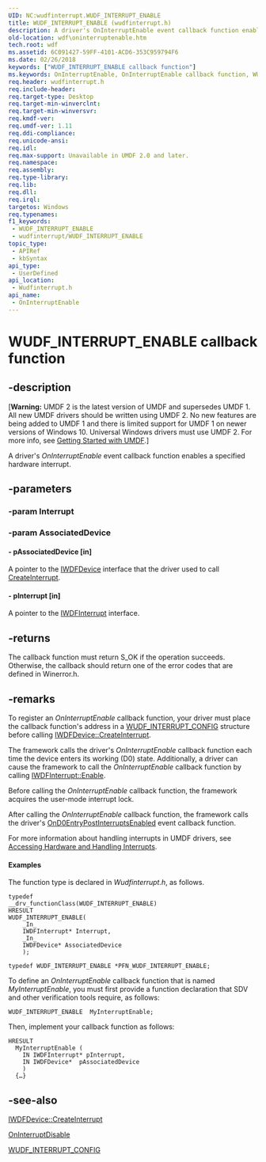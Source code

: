 ```yaml
---
UID: NC:wudfinterrupt.WUDF_INTERRUPT_ENABLE
title: WUDF_INTERRUPT_ENABLE (wudfinterrupt.h)
description: A driver's OnInterruptEnable event callback function enables a specified hardware interrupt.
old-location: wdf\oninterruptenable.htm
tech.root: wdf
ms.assetid: 6C091427-59FF-4101-ACD6-353C959794F6
ms.date: 02/26/2018
keywords: ["WUDF_INTERRUPT_ENABLE callback function"]
ms.keywords: OnInterruptEnable, OnInterruptEnable callback function, WUDF_INTERRUPT_ENABLE, WUDF_INTERRUPT_ENABLE callback, umdf.oninterruptenable, wdf.oninterruptenable, wudfinterrupt/OnInterruptEnable
req.header: wudfinterrupt.h
req.include-header: 
req.target-type: Desktop
req.target-min-winverclnt: 
req.target-min-winversvr: 
req.kmdf-ver: 
req.umdf-ver: 1.11
req.ddi-compliance: 
req.unicode-ansi: 
req.idl: 
req.max-support: Unavailable in UMDF 2.0 and later.
req.namespace: 
req.assembly: 
req.type-library: 
req.lib: 
req.dll: 
req.irql: 
targetos: Windows
req.typenames: 
f1_keywords:
 - WUDF_INTERRUPT_ENABLE
 - wudfinterrupt/WUDF_INTERRUPT_ENABLE
topic_type:
 - APIRef
 - kbSyntax
api_type:
 - UserDefined
api_location:
 - Wudfinterrupt.h
api_name:
 - OnInterruptEnable
---
```


# WUDF_INTERRUPT_ENABLE callback function


## -description

<p class="CCE_Message">[<b>Warning:</b> UMDF 2 is the latest version of UMDF and supersedes UMDF 1.  All new UMDF drivers should be written using UMDF 2.  No new features are being added to UMDF 1 and there is limited support for UMDF 1 on newer versions of Windows 10.  Universal Windows drivers must use UMDF 2.  For more info, see <a href="/windows-hardware/drivers/wdf/getting-started-with-umdf-version-2">Getting Started with UMDF</a>.]

A driver's <i>OnInterruptEnable</i> event callback function enables a specified hardware interrupt.

## -parameters

### -param Interrupt

### -param AssociatedDevice

#### - pAssociatedDevice [in]

A pointer to the <a href="/windows-hardware/drivers/ddi/wudfddi/nn-wudfddi-iwdfdevice">IWDFDevice</a> interface that the driver used to call <a href="/windows-hardware/drivers/ddi/wudfddi/nf-wudfddi-iwdfdevice3-createinterrupt">CreateInterrupt</a>. 


#### - pInterrupt [in]

A pointer to the <a href="/windows-hardware/drivers/ddi/wudfddi/nn-wudfddi-iwdfinterrupt">IWDFInterrupt</a> interface.

## -returns

The callback function must return S_OK if the operation succeeds. Otherwise, the callback should return one of the error codes that are defined in Winerror.h.

## -remarks

To register an <i>OnInterruptEnable</i> callback function, your driver must place the callback function's address in a <a href="/windows-hardware/drivers/ddi/wudfinterrupt/ns-wudfinterrupt-_wudf_interrupt_config">WUDF_INTERRUPT_CONFIG</a> structure before calling <a href="/windows-hardware/drivers/ddi/wudfddi/nf-wudfddi-iwdfdevice3-createinterrupt">IWDFDevice::CreateInterrupt</a>.


The framework calls the driver's <i>OnInterruptEnable</i> callback function each time the device enters its working (D0) state. Additionally, a driver can cause the framework to call the <i>OnInterruptEnable</i> callback function by calling <a href="/windows-hardware/drivers/ddi/wudfddi/nf-wudfddi-iwdfinterrupt-enable">IWDFInterrupt::Enable</a>.


Before calling the <i>OnInterruptEnable</i> callback function, the framework acquires the user-mode interrupt lock.

 
After calling the <i>OnInterruptEnable</i> callback function, the framework calls the driver's <a href="/windows-hardware/drivers/ddi/wudfddi/nf-wudfddi-ipnpcallbackhardwareinterrupt-ond0entrypostinterruptsenabled">OnD0EntryPostInterruptsEnabled</a> event callback function.



For more information about handling interrupts in UMDF drivers, see <a href="/windows-hardware/drivers/wdf/accessing-hardware-and-handling-interrupts">Accessing Hardware and Handling Interrupts</a>.


#### Examples

The function type is declared in <i>Wudfinterrupt.h</i>, as follows.


```
typedef
__drv_functionClass(WUDF_INTERRUPT_ENABLE)
HRESULT
WUDF_INTERRUPT_ENABLE(
    _In_
    IWDFInterrupt* Interrupt,
    _In_
    IWDFDevice* AssociatedDevice
    );

typedef WUDF_INTERRUPT_ENABLE *PFN_WUDF_INTERRUPT_ENABLE;
```

To define an <i>OnInterruptEnable</i> callback function that is named <i>MyInterruptEnable</i>, you must first provide a function declaration that SDV and other verification tools require, as follows:


```
WUDF_INTERRUPT_ENABLE  MyInterruptEnable;
```

Then, implement your callback function as follows:


```
HRESULT
  MyInterruptEnable (
    IN IWDFInterrupt* pInterrupt,
    IN IWDFDevice*  pAssociatedDevice
    )
  {…}

```


## -see-also

<a href="/windows-hardware/drivers/ddi/wudfddi/nf-wudfddi-iwdfdevice3-createinterrupt">IWDFDevice::CreateInterrupt</a>



<a href="/windows-hardware/drivers/ddi/wudfinterrupt/nc-wudfinterrupt-wudf_interrupt_disable">OnInterruptDisable</a>



<a href="/windows-hardware/drivers/ddi/wudfinterrupt/ns-wudfinterrupt-_wudf_interrupt_config">WUDF_INTERRUPT_CONFIG</a>